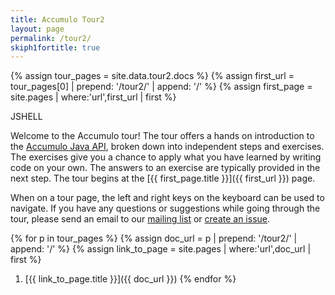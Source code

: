 ```yaml
---
title: Accumulo Tour2
layout: page
permalink: /tour2/
skiph1fortitle: true
---
```


{% assign tour_pages = site.data.tour2.docs %}
{% assign first_url = tour_pages[0] | prepend: '/tour2/' | append: '/' %}
{% assign first_page = site.pages | where:'url',first_url | first %}

JSHELL

Welcome to the Accumulo tour! The tour offers a hands on introduction to the [Accumulo Java API](/api), broken down into
independent steps and exercises. The exercises give you a chance to apply what you have learned by writing code on your
own. The answers to an exercise are typically provided in the next step.  The tour begins at the
[{{ first_page.title }}]({{ first_url }}) page.

When on a tour page, the left and right keys on the keyboard can be used to navigate. If you have any questions
or suggestions while going through the tour, please send an email to our [mailing list][mlist]
or [create an issue][issue].

{% for p in tour_pages %}
  {% assign doc_url = p | prepend: '/tour2/' | append: '/' %}
  {% assign link_to_page = site.pages | where:'url',doc_url | first %}
  1. [{{ link_to_page.title }}]({{ doc_url }})
{% endfor %}

[mlist]: /contact-us/#mailing-lists
[issue]: https://github.com/apache/accumulo-website/issues
